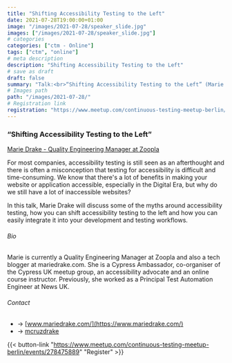 ```yaml
---
title: "Shifting Accessibility Testing to the Left"
date: 2021-07-28T19:00:00+01:00
image: "/images/2021-07-28/speaker_slide.jpg"
images: ["/images/2021-07-28/speaker_slide.jpg"]
# categories
categories: ["ctm - Online"]
tags: ["ctm", "online"]
# meta description
description: "Shifting Accessibility Testing to the Left"
# save as draft
draft: false
summary: "Talk:<br>“Shifting Accessibility Testing to the Left” (Marie Drake)"
# Images path
path: "/images/2021-07-28/"
# Registration link
registration: "https://www.meetup.com/continuous-testing-meetup-berlin/events/278475889"
---
```


### “Shifting Accessibility Testing to the Left”
[Marie Drake - Quality Engineering Manager at Zoopla](https://www.mariedrake.com/)

For most companies, accessibility testing is still seen as an afterthought and there 
is often a misconception that testing for accessibility is difficult and time-consuming. 
We know that there's a lot of benefits in making your website or application accessible, 
especially in the Digital Era, but why do we still have a lot of inaccessible websites? 

In this talk, Marie Drake will discuss some of the myths around accessibility testing, 
how you can shift accessibility testing to the left and how you can easily integrate 
it into your development and testing workflows.

###### Bio
Marie is currently a Quality Engineering Manager at Zoopla and also a tech blogger at 
mariedrake.com. She is a Cypress Ambassador, co-organiser of the Cypress UK meetup group, 
an accessibility advocate and an online course instructor. Previously, she worked as a 
Principal Test Automation Engineer at News UK.


###### Contact
- <i class="fa fa-globe"></i> -> [www.mariedrake.com/](https://www.mariedrake.com/)
- <i class="fa fa-twitter"></i> -> [mcruzdrake](https://twitter.com/mcruzdrake)


{{< button-link "https://www.meetup.com/continuous-testing-meetup-berlin/events/278475889" "Register" >}}
